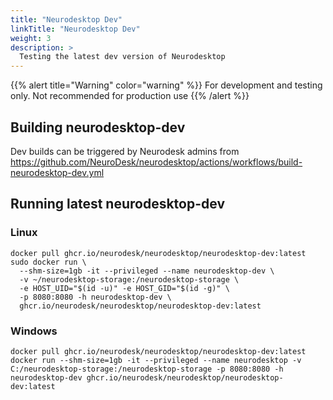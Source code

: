 ```yaml
---
title: "Neurodesktop Dev"
linkTitle: "Neurodesktop Dev"
weight: 3
description: >
  Testing the latest dev version of Neurodesktop
---
```


{{% alert title="Warning" color="warning" %}}
For development and testing only. Not recommended for production use
{{% /alert %}}

## Building neurodesktop-dev
Dev builds can be triggered by Neurodesk admins from https://github.com/NeuroDesk/neurodesktop/actions/workflows/build-neurodesktop-dev.yml

## Running latest neurodesktop-dev

### Linux
<pre class="language-shell command-line" data-prompt="$" data-output="3-7">
<code>docker pull ghcr.io/neurodesk/neurodesktop/neurodesktop-dev:latest
sudo docker run \
  --shm-size=1gb -it --privileged --name neurodesktop-dev \
  -v ~/neurodesktop-storage:/neurodesktop-storage \
  -e HOST_UID="$(id -u)" -e HOST_GID="$(id -g)" \
  -p 8080:8080 -h neurodesktop-dev \
  ghcr.io/neurodesk/neurodesktop/neurodesktop-dev:latest</code>
</pre>

### Windows
<pre class="language-batch command-line" data-prompt=">">
<code>docker pull ghcr.io/neurodesk/neurodesktop/neurodesktop-dev:latest
docker run --shm-size=1gb -it --privileged --name neurodesktop -v C:/neurodesktop-storage:/neurodesktop-storage -p 8080:8080 -h neurodesktop-dev ghcr.io/neurodesk/neurodesktop/neurodesktop-dev:latest</code>
</pre>
